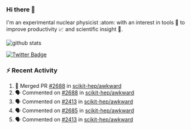 ### Hi there 👋 

I'm an experimental nuclear physicist :atom: with an interest in tools :wrench: to improve productivity :chart_with_upwards_trend: and scientific insight :telescope:.

![github stats](https://github-readme-stats.vercel.app/api?username=agoose77&show_icons=true&hide_rank=true&hide_title=true&bg_color=30,e76445,904e95&text_color=efe3ec&icon_color=efe3ec)
<!--
**agoose77/agoose77** is a ✨ _special_ ✨ repository because its `README.md` (this file) appears on your GitHub profile.

Here are some ideas to get you started:

- 🔭 I’m currently working on ...
- 🌱 I’m currently learning ...
- 👯 I’m looking to collaborate on ...
- 🤔 I’m looking for help with ...
- 💬 Ask me about ...
- 📫 How to reach me: ...
- 😄 Pronouns: ...
- ⚡ Fun fact: ...
-->

[![Twitter Badge](https://img.shields.io/twitter/follow/agoose77?style=flat-square&logo=Twitter&logoColor=white&color=cornflowerblue)](https://twitter.com/agoose77)

### :zap: Recent Activity

<!--START_SECTION:activity-->
1. 🎉 Merged PR [#2688](https://github.com/scikit-hep/awkward/pull/2688) in [scikit-hep/awkward](https://github.com/scikit-hep/awkward)
2. 🗣 Commented on [#2688](https://github.com/scikit-hep/awkward/pull/2688#issuecomment-1705600043) in [scikit-hep/awkward](https://github.com/scikit-hep/awkward)
3. 🗣 Commented on [#2413](https://github.com/scikit-hep/awkward/pull/2413#issuecomment-1705478664) in [scikit-hep/awkward](https://github.com/scikit-hep/awkward)
4. 🗣 Commented on [#2685](https://github.com/scikit-hep/awkward/pull/2685#issuecomment-1705454715) in [scikit-hep/awkward](https://github.com/scikit-hep/awkward)
5. 🗣 Commented on [#2413](https://github.com/scikit-hep/awkward/pull/2413#issuecomment-1705453307) in [scikit-hep/awkward](https://github.com/scikit-hep/awkward)
<!--END_SECTION:activity-->

